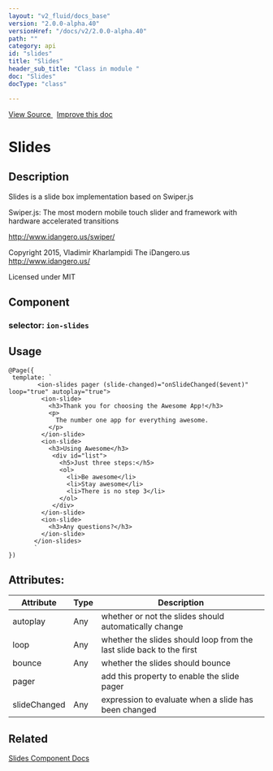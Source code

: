 ```yaml
---
layout: "v2_fluid/docs_base"
version: "2.0.0-alpha.40"
versionHref: "/docs/v2/2.0.0-alpha.40"
path: ""
category: api
id: "slides"
title: "Slides"
header_sub_title: "Class in module "
doc: "Slides"
docType: "class"

---
```





<div class="improve-docs">
  <a href='http://github.com/driftyco/ionic2/tree/master/ionic/components/slides/slides.ts#L12'>
    View Source
  </a>
  &nbsp;
  <a href='http://github.com/driftyco/ionic2/edit/master/ionic/components/slides/slides.ts#L12'>
    Improve this doc
  </a>

</div>




<h1 class="api-title">


Slides






</h1>






<h2>Description</h2>

<p>Slides is a slide box implementation based on Swiper.js</p>
<p>Swiper.js:
The most modern mobile touch slider and framework with hardware accelerated transitions</p>
<p><a href="http://www.idangero.us/swiper/">http://www.idangero.us/swiper/</a></p>
<p>Copyright 2015, Vladimir Kharlampidi
The iDangero.us
<a href="http://www.idangero.us/">http://www.idangero.us/</a></p>
<p>Licensed under MIT</p>


<h2>Component</h2>
<h3>selector: <code>ion-slides</code></h3>

<h2>Usage</h2>

<pre><code class="lang-ts">@Page({
 template: `
        &lt;ion-slides pager (slide-changed)=&quot;onSlideChanged($event)&quot; loop=&quot;true&quot; autoplay=&quot;true&quot;&gt;
         &lt;ion-slide&gt;
           &lt;h3&gt;Thank you for choosing the Awesome App!&lt;/h3&gt;
           &lt;p&gt;
             The number one app for everything awesome.
           &lt;/p&gt;
         &lt;/ion-slide&gt;
         &lt;ion-slide&gt;
           &lt;h3&gt;Using Awesome&lt;/h3&gt;
            &lt;div id=&quot;list&quot;&gt;
              &lt;h5&gt;Just three steps:&lt;/h5&gt;
              &lt;ol&gt;
                &lt;li&gt;Be awesome&lt;/li&gt;
                &lt;li&gt;Stay awesome&lt;/li&gt;
                &lt;li&gt;There is no step 3&lt;/li&gt;
              &lt;/ol&gt;
            &lt;/div&gt;
         &lt;/ion-slide&gt;
         &lt;ion-slide&gt;
           &lt;h3&gt;Any questions?&lt;/h3&gt;
         &lt;/ion-slide&gt;
       &lt;/ion-slides&gt;
       `
})
</code></pre>






<h2>Attributes:</h2>
<table class="table" style="margin:0;">
<thead>
<tr>
<th>Attribute</th>






















<th>Type</th>


<th>Description</th>
</tr>
</thead>
<tbody>

<tr>
<td>
autoplay
</td>


<td>
Any
</td>


<td>
whether or not the slides should automatically change
</td>
</tr>

<tr>
<td>
loop
</td>


<td>
Any
</td>


<td>
whether the slides should loop from the last slide back to the first
</td>
</tr>

<tr>
<td>
bounce
</td>


<td>
Any
</td>


<td>
whether the slides should bounce
</td>
</tr>

<tr>
<td>
pager
</td>


<td>

</td>


<td>
add this property to enable the slide pager
</td>
</tr>

<tr>
<td>
slideChanged
</td>


<td>
Any
</td>


<td>
expression to evaluate when a slide has been changed
</td>
</tr>

</tbody>
</table>


<h2>Related</h2>

<a href='/docs/v2/components#slides'>Slides Component Docs</a><!-- end content block -->


<!-- end body block -->

